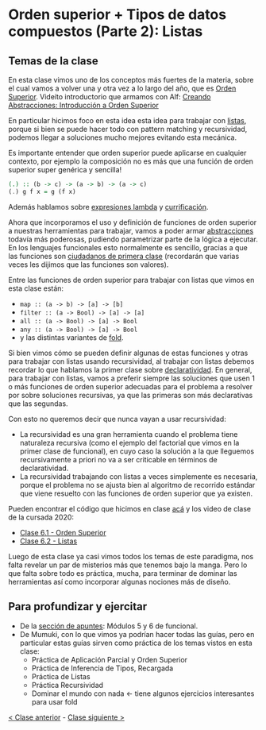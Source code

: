 # Orden superior + Tipos de datos compuestos (Parte 2): Listas

## Temas de la clase

En esta clase vimos uno de los conceptos más fuertes de la materia, sobre el cual vamos a volver una y otra vez a lo largo del año, que es [Orden Superior](http://wiki.uqbar.org/wiki/articles/orden-superior.html). Videíto introductorio que armamos con Alf: [Creando Abstracciones: Introducción a Orden Superior](https://www.youtube.com/watch?v=mSJdiZ-0pXk&list=PL2xYJ49ov_dc1hCGcRMvu8VU3jexRUjf3&index=6)

En particular hicimos foco en esta idea esta idea para trabajar con [listas](http://wiki.uqbar.org/wiki/articles/tipos-de-haskell.html), porque si bien se puede hacer todo con pattern matching y recursividad, podemos llegar a soluciones mucho mejores evitando esta mecánica.

Es importante entender que orden superior puede aplicarse en cualquier contexto, por ejemplo la composición no es más que una función de orden superior super genérica y sencilla!

```Haskell
(.) :: (b -> c) -> (a -> b) -> (a -> c)
(.) g f x = g (f x)
```

Además hablamos sobre [expresiones lambda](http://wiki.uqbar.org/wiki/articles/expresiones-lambda.html) y [currificación](http://wiki.uqbar.org/wiki/articles/currificacion.html).

Ahora que incorporamos el uso y definición de funciones de orden superior a nuestras herramientas para trabajar, vamos a poder armar [abstracciones](http://wiki.uqbar.org/wiki/articles/abstraccion.html) todavía más poderosas, pudiendo parametrizar parte de la lógica a ejecutar. En los lenguajes funcionales esto normalmente es sencillo, gracias a que las funciones son [ciudadanos de primera clase](https://en.wikipedia.org/wiki/First-class_citizen) (recordarán que varias veces les dijimos que las funciones son valores).

Entre las funciones de orden superior para trabajar con listas que vimos en esta clase están:
- `map :: (a -> b) -> [a] -> [b]`
- `filter :: (a -> Bool) -> [a] -> [a]`
- `all :: (a -> Bool) -> [a] -> Bool`
- `any :: (a -> Bool) -> [a] -> Bool`
- y las distintas variantes de [fold](http://wiki.uqbar.org/wiki/articles/fold.html).

Si bien vimos cómo se pueden definir algunas de estas funciones y otras para trabajar con listas usando recursividad, al trabajar con listas debemos recordar lo que hablamos la primer clase sobre [declaratividad](http://wiki.uqbar.org/wiki/articles/declaratividad.html). En general, para trabajar con listas, vamos a preferir siempre las soluciones que usen 1 o más funciones de orden superior adecuadas para el problema a resolver por sobre soluciones recursivas, ya que las primeras son más declarativas que las segundas.

Con esto no queremos decir que nunca vayan a usar recursividad:
- La recursividad es una gran herramienta cuando el problema tiene naturaleza recursiva (como el ejemplo del factorial que vimos en la primer clase de funcional), en cuyo caso la solución a la que lleguemos recursivamente a priori no va a ser criticable en términos de declaratividad.
- La recursividad trabajando con listas a veces simplemente es necesaria, porque el problema no se ajusta bien al algoritmo de recorrido estándar que viene resuelto con las funciones de orden superior que ya existen.

Pueden encontrar el código que hicimos en clase [acá](https://github.com/pdep-mit/ejemplos-de-clase-haskell/blob/master/src/Clase4.hs) y los video de clase de la cursada 2020:
- [Clase 6.1 - Orden Superior](https://www.youtube.com/watch?v=Gl22i9u-keM&list=PL2xYJ49ov_dc1hCGcRMvu8VU3jexRUjf3)
- [Clase 6.2 - Listas](https://www.youtube.com/watch?v=7fbSKZdQ5c8&list=PL2xYJ49ov_dc1hCGcRMvu8VU3jexRUjf3)

Luego de esta clase ya casi vimos todos los temas de este paradigma, nos falta revelar un par de misterios más que tenemos bajo la manga. Pero lo que falta sobre todo es práctica, mucha, para terminar de dominar las herramientas así como incorporar algunas nociones más de diseño.

## Para profundizar y ejercitar

- De la [sección de apuntes](http://www.pdep.com.ar/material/apuntes): Módulos 5 y 6 de funcional.
- De Mumuki, con lo que vimos ya podrían hacer todas las guías, pero en particular estas guías sirven como práctica de los temas vistos en esta clase:
  - Práctica de Aplicación Parcial y Orden Superior
  - Práctica de Inferencia de Tipos, Recargada
  - Práctica de Listas
  - Práctica Recursividad
  - Dominar el mundo con nada <- tiene algunos ejercicios interesantes para usar fold

[< Clase anterior](https://github.com/pdep-mit/bitacora-de-clase/blob/master/clase-06.md) - [Clase siguiente >](https://github.com/pdep-mit/bitacora-de-clase/blob/master/clase-08.md)
